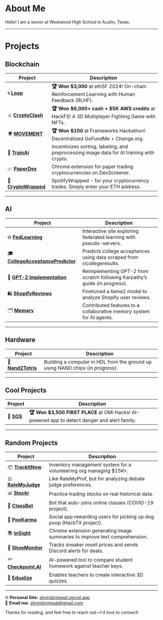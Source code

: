 # About Me  
Hello! I am a senior at Westwood High School in Austin, Texas.  

---

# Projects  

## **Blockchain**  
| Project | Description |
|---------|-------------|
| 🌀 [**Loop**](https://github.com/shreybirmiwal/L00P-ethSF2024) | **🏆 Won $3,000** at ethSF 2024! On-chain Reinforcement Learning with Human Feedback (RLHF). |
| ⚔️ [**CryptoClash**](https://github.com/shreybirmiwal/CryptoClash-HackFS2024) | **🏆 Won $6,000+ cash + $5K AWS credits** at HackFS! A 3D Multiplayer Fighting Game with NFTs. |
| 🌍 [**MOVEMENT**](https://github.com/shreybirmiwal/movement) | **🏆 Won $100** at Frameworks Hackathon! Decentralized GoFundMe + Change.org. |
| 🤖 [**TrainAi**](https://github.com/shreybirmiwal/trainAI) | Incentivizes sorting, labeling, and preprocessing image data for AI training with crypto. |
| 📈 [**PaperDex**](https://github.com/shreybirmiwal/PaperDex) | Chrome extension for paper trading cryptocurrencies on DexScreener. |
| 🎁 [**CryptoWrapped**](https://github.com/shreybirmiwal/CryptoWrapped) | SpotifyWrapped - for your cryptocurrency trades. Simply enter your ETH address. |

---

## **AI**  
| Project | Description |
|---------|-------------|
| 🌐 [**FedLearning**](https://github.com/shreybirmiwal/fedlearning) | Interactive site exploring federated learning with pseudo-servers. |
| 🎓 [**CollegeAcceptancePredictor**](https://github.com/shreybirmiwal/college-predictor) | Predicts college acceptances using data scraped from r/collegeresults. |
| 🧠 [**GPT-2 Implementation**](https://github.com/shreybirmiwal/ml-research) | Reimplementing GPT-2 from scratch following Karpathy’s guide (*in progress*). |
| 🛍️ [**ShopifyReviews**](https://github.com/shreybirmiwal/finetuned-llama2-user_reviews) | Finetuned a llama2 model to analyze Shopify user reviews. |
| 🗂️ [**Memary**](https://github.com/kingjulio8238/Memary/pull/26) | Contributed features to a collaborative memory system for AI agents. |

---

## **Hardware**  
| Project | Description |
|---------|-------------|
| 🔌 [**Nand2Tetris**](https://github.com/shreybirmiwal/nand2tetris) | Building a computer in HDL from the ground up using NAND chips (*in progress*). |

---

## **Cool Projects**  
| Project | Description |
|---------|-------------|
| 🚨 [**SOS**](https://github.com/shreybirmiwal/sos) | **🏆 Won $3,500 FIRST PLACE** at OMI Hacks! AI-powered app to detect danger and alert family. |

---

## **Random Projects**  
| Project | Description |
|---------|-------------|
| 📦 [**TrackItNow**](https://github.com/shreybirmiwal/trackitnow) | Inventory management system for a volunteering org managing $15K+. |
| ⚖️ [**RateMyJudge**](https://github.com/shreybirmiwal/ratemyjudge) | Like RateMyProf, but for analyzing debate judge preferences. |
| 📊 [**Stockr**](https://github.com/shreybirmiwal/stockr-game) | Practice trading stocks on real historical data. |
| 🎥 [**ClassBot**](https://github.com/shreybirmiwal/ClassBot) | Bot that auto-joins online classes (COVID-19 project). |
| 💩 [**PooKarma**](https://github.com/shreybirmiwal/PooKarma-HackTheFutureHackathon2023) | Social app rewarding users for picking up dog poop (HackTX project). |
| 📚 [**InSight**](https://github.com/shreybirmiwal/inSight-Chrome-Extension) | Chrome extension generating image summaries to improve text comprehension. |
| 👟 [**ShoeMonitor**](https://github.com/shreybirmiwal/ShoeMonitor) | Tracks sneaker resell prices and sends Discord alerts for deals. |
| ✏️ [**Checkpoint.AI**](https://github.com/shreybirmiwal/checkpoint.ai) | AI-powered tool to compare student homework against teacher keys. |
| 🏫 [**Edualize**](https://github.com/shreybirmiwal/Edualize) | Enables teachers to create interactive 3D quizzes. |

---

🌐 **Personal Site:** [shreybirmiwal.vercel.app](https://shreybirmiwal.vercel.app)  
📧 **Email me:** shreybirmiwal@gmail.com  

Thanks for reading, and feel free to reach out—I'd love to connect!

